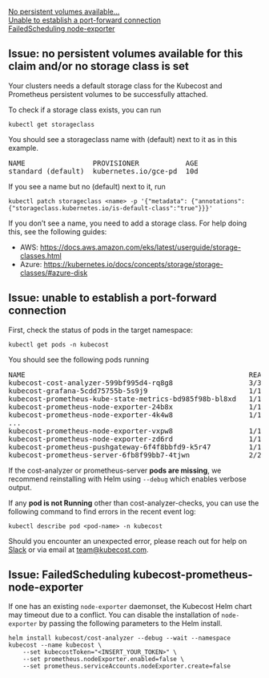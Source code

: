 [No persistent volumes available...](#persistent-volume)    
[Unable to establish a port-forward connection](#port-forward)  
[FailedScheduling node-exporter](#node-exporter)


## <a name="persistent-volume"></a>Issue: no persistent volumes available for this claim and/or no storage class is set 

Your clusters needs a default storage class for the Kubecost and Prometheus persistent volumes to be successfully attached.

To check if a storage class exists, you can run

```kubectl get storageclass```

You should see a storageclass name with (default) next to it as in this example. 

<pre>
NAME                PROVISIONER           AGE 
standard (default)  kubernetes.io/gce-pd  10d
</pre>

If you see a name but no (default) next to it, run 

```kubectl patch storageclass <name> -p '{"metadata": {"annotations":{"storageclass.kubernetes.io/is-default-class":"true"}}}'```

If you don’t see a name, you need to add a storage class. For help doing this, see the following guides:

* AWS: https://docs.aws.amazon.com/eks/latest/userguide/storage-classes.html
* Azure: https://kubernetes.io/docs/concepts/storage/storage-classes/#azure-disk


## <a name="port-forward"></a>Issue: unable to establish a port-forward connection

First, check the status of pods in the target namespace:

`kubectl get pods -n kubecost`

You should see the following pods running

<pre>
NAME                                                     READY   STATUS    RESTARTS   AGE
kubecost-cost-analyzer-599bf995d4-rq8g8                  3/3     Running   2          5m
kubecost-grafana-5cdd75755b-5s9j9                        1/1     Running   0          5m
kubecost-prometheus-kube-state-metrics-bd985f98b-bl8xd   1/1     Running   0          5m
kubecost-prometheus-node-exporter-24b8x                  1/1     Running   0          5m
kubecost-prometheus-node-exporter-4k4w8                  1/1     Running   0          5m
...
kubecost-prometheus-node-exporter-vxpw8                  1/1     Running   0          5m
kubecost-prometheus-node-exporter-zd6rd                  1/1     Running   0          5m
kubecost-prometheus-pushgateway-6f4f8bbfd9-k5r47         1/1     Running   0          5m
kubecost-prometheus-server-6fb8f99bb7-4tjwn              2/2     Running   0          5m
</pre>

If the cost-analyzer or prometheus-server __pods are missing__, we recommend reinstalling with Helm using `--debug` which enables verbose output. 

If any __pod is not Running__ other than cost-analyzer-checks, you can use the following command to find errors in the recent event log:

`kubectl describe pod <pod-name> -n kubecost`

Should you encounter an unexpected error, please reach out for help on  [Slack](https://join.slack.com/t/kubecost/shared_invite/enQtNTA2MjQ1NDUyODE5LTg0MzYyMDIzN2E4M2M5OTE3NjdmODJlNzBjZGY1NjQ3MThlODVjMGY3NWZlNjQ5NjIwNDc2NGU3MWNiM2E5Mjc) or via email at [team@kubecost.com](team@kubecost.com). 


## <a name="node-exporter"></a>Issue: FailedScheduling kubecost-prometheus-node-exporter

If one has an existing `node-exporter` daemonset, the Kubecost Helm chart may timeout due to a conflict. You can disable the installation of `node-exporter` by passing the following parameters to the Helm install.

```
helm install kubecost/cost-analyzer --debug --wait --namespace kubecost --name kubecost \
    --set kubecostToken="<INSERT_YOUR_TOKEN>" \
    --set prometheus.nodeExporter.enabled=false \
    --set prometheus.serviceAccounts.nodeExporter.create=false
 ```
